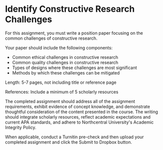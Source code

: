 # Identify Constructive Research Challenges

For this assignment, you must write a position paper focusing on the common challenges of constructive research.

Your paper should include the following components:

- Common ethical challenges in constructive research
- Common quality challenges in constructive research
- Types of designs where these challenges are most significant
- Methods by which these challenges can be mitigated

Length: 5-7 pages, not including title or reference page

References: Include a minimum of 5 scholarly resources

The completed assignment should address all of the assignment requirements, exhibit evidence of concept knowledge, and demonstrate thoughtful consideration of the content presented in the course. The writing should integrate scholarly resources, reflect academic expectations and current APA standards, and adhere to Northcentral University's Academic Integrity Policy.

When applicable, conduct a Turnitin pre-check and then upload your completed assignment and click the Submit to Dropbox button.
